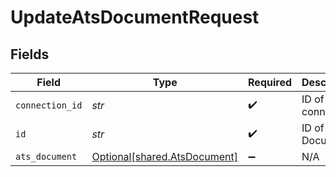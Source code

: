 # UpdateAtsDocumentRequest


## Fields

| Field                                                              | Type                                                               | Required                                                           | Description                                                        |
| ------------------------------------------------------------------ | ------------------------------------------------------------------ | ------------------------------------------------------------------ | ------------------------------------------------------------------ |
| `connection_id`                                                    | *str*                                                              | :heavy_check_mark:                                                 | ID of the connection                                               |
| `id`                                                               | *str*                                                              | :heavy_check_mark:                                                 | ID of the Document                                                 |
| `ats_document`                                                     | [Optional[shared.AtsDocument]](../../models/shared/atsdocument.md) | :heavy_minus_sign:                                                 | N/A                                                                |